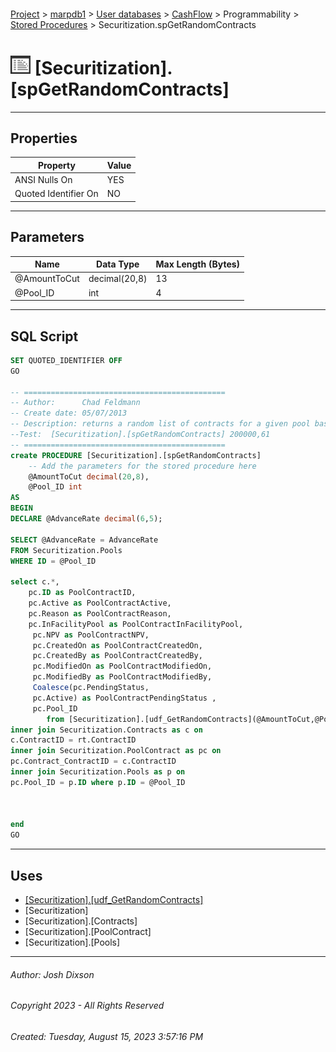 #### 

[Project](../../../../../index.md) > [marpdb1](../../../../index.md) > [User databases](../../../index.md) > [CashFlow](../../index.md) > Programmability > [Stored Procedures](Stored_Procedures.md) > Securitization.spGetRandomContracts

# ![Stored Procedures](../../../../../Images/StoredProcedure32.png) [Securitization].[spGetRandomContracts]

---

## <a name="#properties"></a>Properties

| Property | Value |
|---|---|
| ANSI Nulls On | YES |
| Quoted Identifier On | NO |


---

## <a name="#parameters"></a>Parameters

| Name | Data Type | Max Length (Bytes) |
|---|---|---|
| @AmountToCut | decimal(20,8) | 13 |
| @Pool_ID | int | 4 |


---

## <a name="#sqlscript"></a>SQL Script

```sql
SET QUOTED_IDENTIFIER OFF
GO

-- =============================================
-- Author:		Chad Feldmann
-- Create date: 05/07/2013
-- Description:	returns a random list of contracts for a given pool based on the amount the user chose to cut.
--Test:  [Securitization].[spGetRandomContracts] 200000,61
-- =============================================
create PROCEDURE [Securitization].[spGetRandomContracts]
	-- Add the parameters for the stored procedure here
	@AmountToCut decimal(20,8),
	@Pool_ID int
AS
BEGIN
DECLARE @AdvanceRate decimal(6,5);

SELECT @AdvanceRate = AdvanceRate
FROM Securitization.Pools
WHERE ID = @Pool_ID

select c.*,  
	pc.ID as PoolContractID, 
	pc.Active as PoolContractActive, 
	pc.Reason as PoolContractReason, 
	pc.InFacilityPool as PoolContractInFacilityPool,
	 pc.NPV as PoolContractNPV, 
	 pc.CreatedOn as PoolContractCreatedOn, 
	 pc.CreatedBy as PoolContractCreatedBy, 
	 pc.ModifiedOn as PoolContractModifiedOn, 
	 pc.ModifiedBy as PoolContractModifiedBy,  
	 Coalesce(pc.PendingStatus,
	 pc.Active) as PoolContractPendingStatus , 
	 pc.Pool_ID
		from [Securitization].[udf_GetRandomContracts](@AmountToCut,@Pool_ID,@AdvanceRate) as rt 
inner join Securitization.Contracts as c on
c.ContractID = rt.ContractID 
inner join Securitization.PoolContract as pc on
pc.Contract_ContractID = c.ContractID 
inner join Securitization.Pools as p on
pc.Pool_ID = p.ID where p.ID = @Pool_ID



end
GO

```


---

## <a name="#uses"></a>Uses

* [[Securitization].[udf_GetRandomContracts]](../Functions/Table-valued_Functions/Securitization_udf_GetRandomContracts.md)
* [Securitization]
* [Securitization].[Contracts]
* [Securitization].[PoolContract]
* [Securitization].[Pools]


---

###### Author:  Josh Dixson

###### Copyright 2023 - All Rights Reserved

###### Created: Tuesday, August 15, 2023 3:57:16 PM


